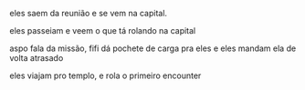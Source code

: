 eles saem da reunião e se vem na capital.

eles passeiam e veem o que tá rolando na capital

aspo fala da missão, fifi dá pochete de carga pra eles e eles mandam ela de volta atrasado

eles viajam pro templo, e rola o primeiro encounter